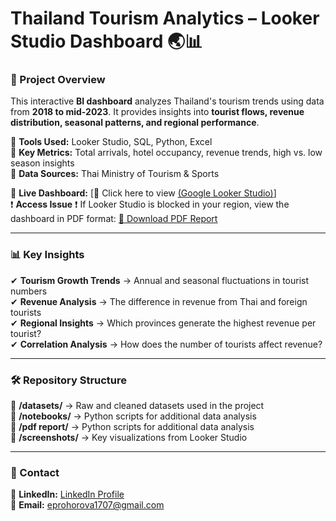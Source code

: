 # Thailand Tourism Analytics – Looker Studio Dashboard 🌏📊  

### 📌 Project Overview  
This interactive **BI dashboard** analyzes Thailand's tourism trends using data from **2018 to mid-2023**. It provides insights into **tourist flows, revenue distribution, seasonal patterns, and regional performance**.  

🔹 **Tools Used:** Looker Studio, SQL, Python, Excel  
🔹 **Key Metrics:** Total arrivals, hotel occupancy, revenue trends, high vs. low season insights  
🔹 **Data Sources:** Thai Ministry of Tourism & Sports  

🚀 **Live Dashboard:** [🔗 Click here to view [(Google Looker Studio)](https://lookerstudio.google.com/s/vbXNoV75iZY)]    
❗ **Access Issue** ❗ If Looker Studio is blocked in your region, view the dashboard in PDF format: [🔗 Download PDF Report](your_google_drive_link_or_github_link)      

---

### 📊 Key Insights  

✔ **Tourism Growth Trends** → Annual and seasonal fluctuations in tourist numbers  
✔ **Revenue Analysis** → The difference in revenue from Thai and foreign tourists  
✔ **Regional Insights** → Which provinces generate the highest revenue per tourist?  
✔ **Correlation Analysis** → How does the number of tourists affect revenue?  

---

### 🛠 Repository Structure  
📂 **/datasets/** → Raw and cleaned datasets used in the project  
📂 **/notebooks/** → Python scripts for additional data analysis  
📂 **/pdf report/** → Python scripts for additional data analysis   
📂 **/screenshots/** → Key visualizations from Looker Studio  

---

### 📩 Contact  
💼 **LinkedIn:** [LinkedIn Profile](www.linkedin.com/in/eprokhorova)  
📧 **Email:** eprohorova1707@gmail.com  
